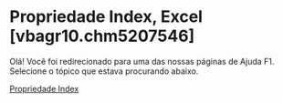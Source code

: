 
# Propriedade Index, Excel [vbagr10.chm5207546]

Olá! Você foi redirecionado para uma das nossas páginas de Ajuda F1. Selecione o tópico que estava procurando abaixo.

[Propriedade Index](http://msdn.microsoft.com/library/39e1b38c-776c-fd78-0115-a14672d022f2%28Office.15%29.aspx)
